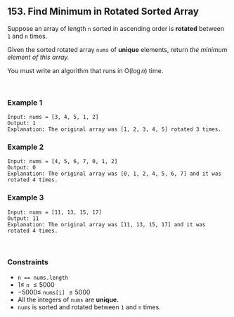 ## 153. Find Minimum in Rotated Sorted Array

Suppose an array of length `n` sorted in ascending order is **rotated** between `1` and `n` times.

Given the sorted rotated array `nums` of **unique** elements, return _the minimum element of this array._

You must write an algorithm that runs in $\mathrm{O}(\log n)$ time.

<br>

### Example 1

```
Input: nums = [3, 4, 5, 1, 2]
Output: 1
Explanation: The original array was [1, 2, 3, 4, 5] rotated 3 times.
```

### Example 2

```
Input: nums = [4, 5, 6, 7, 0, 1, 2]
Output: 0
Explanation: The original array was [0, 1, 2, 4, 5, 6, 7] and it was rotated 4 times.
```

### Example 3

```
Input: nums = [11, 13, 15, 17]
Output: 11
Explanation: The original array was [11, 13, 15, 17] and it was rotated 4 times.
```

<br>

### Constraints

- `n == nums.length`
- $1 \leqslant$ `n` $\leqslant 5000$
- $-5000 \leqslant$ `nums[i]` $\leqslant 5000$
- All the integers of `nums` are **unique.**
- `nums` is sorted and rotated between `1` and `n` times.
